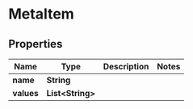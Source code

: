 

# MetaItem


## Properties

| Name | Type | Description | Notes |
|------------ | ------------- | ------------- | -------------|
|**name** | **String** |  |  |
|**values** | **List&lt;String&gt;** |  |  |



